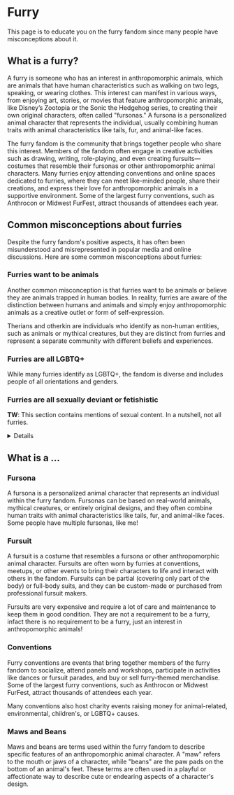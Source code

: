 # Furry

This page is to educate you on the furry fandom since many people have misconceptions about it.

## What is a furry?

A furry is someone who has an interest in anthropomorphic animals, which are animals that have human characteristics such as walking on two legs, speaking, or wearing clothes. This interest can manifest in various ways, from enjoying art, stories, or movies that feature anthropomorphic animals, like Disney’s Zootopia or the Sonic the Hedgehog series, to creating their own original characters, often called "fursonas." A fursona is a personalized animal character that represents the individual, usually combining human traits with animal characteristics like tails, fur, and animal-like faces.

The furry fandom is the community that brings together people who share this interest. Members of the fandom often engage in creative activities such as drawing, writing, role-playing, and even creating fursuits—costumes that resemble their fursonas or other anthropomorphic animal characters. Many furries enjoy attending conventions and online spaces dedicated to furries, where they can meet like-minded people, share their creations, and express their love for anthropomorphic animals in a supportive environment. Some of the largest furry conventions, such as Anthrocon or Midwest FurFest, attract thousands of attendees each year.

## Common misconceptions about furries

Despite the furry fandom's positive aspects, it has often been misunderstood and misrepresented in popular media and online discussions. Here are some common misconceptions about furries:

### Furries want to be animals

Another common misconception is that furries want to be animals or believe they are animals trapped in human bodies. In reality, furries are aware of the distinction between humans and animals and simply enjoy anthropomorphic animals as a creative outlet or form of self-expression.	

Therians and otherkin are individuals who identify as non-human entities, such as animals or mythical creatures, but they are distinct from furries and represent a separate community with different beliefs and experiences.

### Furries are all LGBTQ+

While many furries identify as LGBTQ+, the fandom is diverse and includes people of all orientations and genders.

### Furries are all sexually deviant or fetishistic

**TW**: This section contains mentions of sexual content. In a nutshell, not all furries.

<details>
One of the most pervasive misconceptions about furries is that they are all sexually deviant or fetishistic. While some furries may have an interest in adult-oriented content or role-playing, the majority of the fandom is not focused on sexual activities.
</details>

## What is a ...

### Fursona

A fursona is a personalized animal character that represents an individual within the furry fandom. Fursonas can be based on real-world animals, mythical creatures, or entirely original designs, and they often combine human traits with animal characteristics like tails, fur, and animal-like faces. Some people have multiple fursonas, like me!

### Fursuit

A fursuit is a costume that resembles a fursona or other anthropomorphic animal character. Fursuits are often worn by furries at conventions, meetups, or other events to bring their characters to life and interact with others in the fandom. Fursuits can be partial (covering only part of the body) or full-body suits, and they can be custom-made or purchased from professional fursuit makers.

Fursuits are very expensive and require a lot of care and maintenance to keep them in good condition. They are not a requirement to be a furry, infact there is no requirement to be a furry, just an interest in anthropomorphic animals!

### Conventions

Furry conventions are events that bring together members of the furry fandom to socialize, attend panels and workshops, participate in activities like dances or fursuit parades, and buy or sell furry-themed merchandise. Some of the largest furry conventions, such as Anthrocon or Midwest FurFest, attract thousands of attendees each year.

Many conventions also host charity events raising money for animal-related, environmental, children's, or LGBTQ+ causes.

### Maws and Beans

Maws and beans are terms used within the furry fandom to describe specific features of an anthropomorphic animal character. A "maw" refers to the mouth or jaws of a character, while "beans" are the paw pads on the bottom of an animal's feet. These terms are often used in a playful or affectionate way to describe cute or endearing aspects of a character's design.